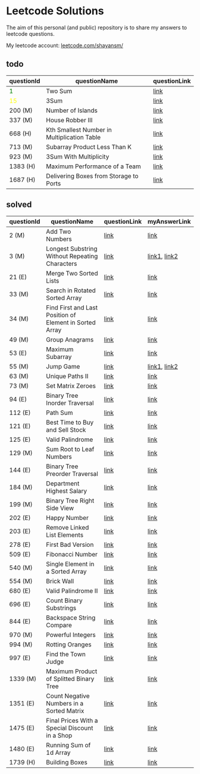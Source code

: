# Leetcode Solutions

The aim of this personal (and public) repository is to share my answers to leetcode questions.

My leetcode account: [leetcode.com/shayansm/](https://leetcode.com/shayansm/)

## todo

| questionId                           | questionName                                | questionLink                                                                       |
|--------------------------------------|---------------------------------------------|------------------------------------------------------------------------------------|
| <span style="color:green">1</span>   | Two Sum                                     | [link](https://leetcode.com/problems/two-sum/)                                     |
| <span style="color:yellow">15</span> | 3Sum                                        | [link](https://leetcode.com/problems/3sum/)                                        |
| 200 (M)                              | Number of Islands                           | [link](https://leetcode.com/problems/number-of-islands/)                           |
| 337 (M)                              | House Robber III                            | [link](https://leetcode.com/problems/house-robber-iii/)                            |
| 668 (H)                              | Kth Smallest Number in Multiplication Table | [link](https://leetcode.com/problems/kth-smallest-number-in-multiplication-table/) |
| 713 (M)                              | Subarray Product Less Than K                | [link](https://leetcode.com/problems/subarray-product-less-than-k/)                |
| 923 (M)                              | 3Sum With Multiplicity                      | [link](https://leetcode.com/problems/3sum-with-multiplicity/)                      |
| 1383 (H)                             | Maximum Performance of a Team               | [link](https://leetcode.com/problems/maximum-performance-of-a-team/)               |
| 1687 (H)                             | Delivering Boxes from Storage to Ports      | [link](https://leetcode.com/problems/delivering-boxes-from-storage-to-ports/)      |




## solved

| questionId | questionName                                            | questionLink                                                                                   | myAnswerLink                                                                                                                                                                                                                                            |
|------------|---------------------------------------------------------|------------------------------------------------------------------------------------------------|---------------------------------------------------------------------------------------------------------------------------------------------------------------------------------------------------------------------------------------------------------|
| 2 (M)      | Add Two Numbers                                         | [link](https://leetcode.com/problems/add-two-numbers/)                                         | [link](https://github.com/shayansm2/leetcodeSolutions/blob/main/src/medium/AddTwoNumbers.py)                                                                                                                                                            |
| 3 (M)      | Longest Substring Without Repeating Characters          | [link](https://leetcode.com/problems/longest-substring-without-repeating-characters/)          | [link1](https://github.com/shayansm2/leetcodeSolutions/blob/main/src/medium/LongestSubstringWithoutRepeatingCharacters.py), [link2](https://github.com/shayansm2/leetcodeSolutions/blob/main/src/medium/LongestSubstringWithoutRepeatingCharacters.php) |
| 21 (E)     | Merge Two Sorted Lists                                  | [link](https://leetcode.com/problems/merge-two-sorted-lists/)                                  | [link](https://github.com/shayansm2/leetcodeSolutions/blob/main/src/easy/MergeTwoSortedLists.py)                                                                                                                                                        |
| 33 (M)     | Search in Rotated Sorted Array                          | [link](https://leetcode.com/problems/search-in-rotated-sorted-array/)                          | [link](https://github.com/shayansm2/leetcodeSolutions/blob/main/src/medium/SearchRotatedSortedArray.py)                                                                                                                                                 |
| 34 (M)     | Find First and Last Position of Element in Sorted Array | [link](https://leetcode.com/problems/find-first-and-last-position-of-element-in-sorted-array/) | [link](https://github.com/shayansm2/leetcodeSolutions/blob/main/src/medium/FindFirstLastPositionElementSortedArray.php)                                                                                                                                 |
| 49 (M)     | Group Anagrams                                          | [link](https://leetcode.com/problems/group-anagrams/)                                          | [link](https://github.com/shayansm2/leetcodeSolutions/blob/main/src/medium/GroupAnagrams.py)                                                                                                                                                            |
| 53 (E)     | Maximum Subarray                                        | [link](https://leetcode.com/problems/maximum-subarray/)                                        | [link](https://github.com/shayansm2/leetcodeSolutions/blob/main/src/easy/MaximumSubarray.py)                                                                                                                                                            |
| 55 (M)     | Jump Game                                               | [link](https://leetcode.com/problems/jump-game/)                                               | [link1](https://github.com/shayansm2/leetcodeSolutions/blob/main/src/medium/JumpGame_BFS.py), [link2](https://github.com/shayansm2/leetcodeSolutions/blob/main/src/medium/JumpGame_DP.py)                                                               |
| 63 (M)     | Unique Paths II                                         | [link](https://leetcode.com/problems/unique-paths-ii/)                                         | [link](https://github.com/shayansm2/leetcodeSolutions/blob/main/src/medium/uniquePathsWithObstacles.php)                                                                                                                                                |
| 73 (M)     | Set Matrix Zeroes                                       | [link](https://leetcode.com/problems/set-matrix-zeroes/)                                       | [link](https://github.com/shayansm2/leetcodeSolutions/blob/main/src/medium/SetMatrixZeroes.py)                                                                                                                                                          |
| 94 (E)     | Binary Tree Inorder Traversal                           | [link](https://leetcode.com/problems/binary-tree-inorder-traversal/)                           | [link](https://github.com/shayansm2/leetcodeSolutions/blob/main/src/easy/BinaryTreeInorderTraversal.py)                                                                                                                                                 |
| 112 (E)    | Path Sum                                                | [link](https://leetcode.com/problems/path-sum/)                                                | [link](https://github.com/shayansm2/leetcodeSolutions/blob/main/src/easy/PathSum.py)                                                                                                                                                                    |
| 121 (E)    | Best Time to Buy and Sell Stock                         | [link](https://leetcode.com/problems/best-time-to-buy-and-sell-stock/)                         | [link](https://github.com/shayansm2/leetcodeSolutions/blob/main/src/easy/BestTimeToBuyAndSellStock.py)                                                                                                                                                  |
| 125 (E)    | Valid Palindrome                                        | [link](https://leetcode.com/problems/valid-palindrome/)                                        | [link](https://github.com/shayansm2/leetcodeSolutions/blob/main/src/easy/ValidPalindrome.php)                                                                                                                                                           |
| 129 (M)    | Sum Root to Leaf Numbers                                | [link](https://leetcode.com/problems/sum-root-to-leaf-numbers/)                                | [link](https://github.com/shayansm2/leetcodeSolutions/blob/main/src/medium/SumRootLeafNumbers.php)                                                                                                                                                      |
| 144 (E)    | Binary Tree Preorder Traversal                          | [link](https://leetcode.com/problems/binary-tree-preorder-traversal/)                          | [link](https://github.com/shayansm2/leetcodeSolutions/blob/main/src/easy/BinaryTreePreorderTraversal.py)                                                                                                                                                | 
| 184 (M)    | Department Highest Salary                               | [link](https://leetcode.com/problems/department-highest-salary/)                               | [link](https://github.com/shayansm2/leetcodeSolutions/blob/main/src/medium/DepartmentHighestSalary.sql)                                                                                                                                                 |
| 199 (M)    | Binary Tree Right Side View                             | [link](https://leetcode.com/problems/binary-tree-right-side-view/)                             | [link](https://github.com/shayansm2/leetcodeSolutions/blob/main/src/medium/BinaryTreeRightSideView.py)                                                                                                                                                  |
| 202 (E)    | Happy Number                                            | [link](https://leetcode.com/problems/happy-number/)                                            | [link](https://github.com/shayansm2/leetcodeSolutions/blob/main/src/easy/HappyNumber.php)                                                                                                                                                               |
| 203 (E)    | Remove Linked List Elements                             | [link](https://leetcode.com/problems/remove-linked-list-elements/)                             | [link](https://github.com/shayansm2/leetcodeSolutions/blob/main/src/easy/RemoveLinkedListElements.php)                                                                                                                                                  |
| 278 (E)    | First Bad Version                                       | [link](https://leetcode.com/problems/first-bad-version/)                                       | [link](https://github.com/shayansm2/leetcodeSolutions/blob/main/src/easy/FirstBadVersion.php)                                                                                                                                                           |
| 509 (E)    | Fibonacci Number                                        | [link](https://leetcode.com/problems/fibonacci-number/)                                        | [link](https://github.com/shayansm2/leetcodeSolutions/blob/main/src/easy/FibonacciNumber.php)                                                                                                                                                           |
| 540 (M)    | Single Element in a Sorted Array                        | [link](https://leetcode.com/problems/single-element-in-a-sorted-array/)                        | [link](https://github.com/shayansm2/leetcodeSolutions/blob/main/src/medium/SingleElementSortedArray.php)                                                                                                                                                |
| 554 (M)    | Brick Wall                                              | [link](https://leetcode.com/problems/brick-wall/)                                              | [link](https://github.com/shayansm2/leetcodeSolutions/blob/main/src/medium/BrickWall.php)                                                                                                                                                               |
| 680 (E)    | Valid Palindrome II                                     | [link](https://leetcode.com/problems/valid-palindrome-ii/)                                     | [link](https://github.com/shayansm2/leetcodeSolutions/blob/main/src/easy/ValidPalindromeII.py)                                                                                                                                                          |
| 696 (E)    | Count Binary Substrings                                 | [link](https://leetcode.com/problems/count-binary-substrings/)                                 | [link](https://github.com/shayansm2/leetcodeSolutions/blob/main/src/easy/countBinarySubstrings.php)                                                                                                                                                     |
| 844 (E)    | Backspace String Compare                                | [link](https://leetcode.com/problems/backspace-string-compare/)                                | [link](https://github.com/shayansm2/leetcodeSolutions/blob/main/src/easy/BackspaceStringCompare.py)                                                                                                                                                     |
| 970 (M)    | Powerful Integers                                       | [link](https://leetcode.com/problems/powerful-integers/)                                       | [link](https://github.com/shayansm2/leetcodeSolutions/blob/main/src/medium/powerfulIntegers.php)                                                                                                                                                        |
| 994 (M)    | Rotting Oranges                                         | [link](https://leetcode.com/problems/rotting-oranges/)                                         | [link](https://github.com/shayansm2/leetcodeSolutions/blob/main/src/medium/RottingOranges.php)                                                                                                                                                          |
| 997 (E)    | Find the Town Judge                                     | [link](https://leetcode.com/problems/find-the-town-judge/)                                     | [link](https://github.com/shayansm2/leetcodeSolutions/blob/main/src/easy/FindTownJudge.php)                                                                                                                                                             |
| 1339 (M)   | Maximum Product of Splitted Binary Tree                 | [link](https://leetcode.com/problems/maximum-product-of-splitted-binary-tree/)                 | [link](https://github.com/shayansm2/leetcodeSolutions/blob/main/src/medium/MaximumProductSplittedBinaryTree.py)                                                                                                                                         |
| 1351 (E)   | Count Negative Numbers in a Sorted Matrix               | [link](https://leetcode.com/problems/count-negative-numbers-in-a-sorted-matrix/)               | [link](https://github.com/shayansm2/leetcodeSolutions/blob/main/src/easy/CountNegativeNumbersSortedMatrix.php)                                                                                                                                          |
| 1475 (E)   | Final Prices With a Special Discount in a Shop          | [link](https://leetcode.com/problems/final-prices-with-a-special-discount-in-a-shop/)          | [link](https://github.com/shayansm2/leetcodeSolutions/blob/main/src/easy/FinalPricesWithSpecialDiscountShop.py)                                                                                                                                         |
| 1480 (E)   | Running Sum of 1d Array                                 | [link](https://leetcode.com/problems/running-sum-of-1d-array/)                                 | [link](https://github.com/shayansm2/leetcodeSolutions/blob/main/src/easy/runningSum.php)                                                                                                                                                                |
| 1739 (H)   | Building Boxes                                          | [link](https://leetcode.com/problems/building-boxes/)                                          | [link](https://github.com/shayansm2/leetcodeSolutions/blob/main/src/hard/BuildingBoxes.py)                                                                                                                                                              |
